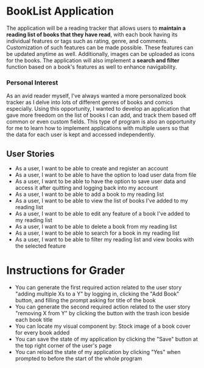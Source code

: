 # BookList Application

The application will be a reading tracker that allows users to __maintain a reading list of books that they have read__, with each book having its individual features or tags such as rating, genre, and comments. Customization of such features can be made possible. These features can be updated anytime as well. Additionally, images can be uploaded as icons for the books. The application will also implement a __search and filter__ function based on a book's features as well to enhance navigability.

### Personal Interest
As an avid reader myself, I've always wanted a more personalized book tracker as I delve into lots of different genres of books and comics especially. Using this opportunity, I wanted to develop an application that gave more freedom on the list of books I can add, and track them based off common or even custom fields. This type of program is also an opportunity for me to learn how to implement applications with multiple users so that the data for each user is kept and accessed independently.

## User Stories
- As a user, I want to be able to create and register an account
- As a user, I want to be able to have the option to load user data from file
- As a user, I want to be able to have the option to save user data and access it after quitting and logging back into my account
- As a user, I want to be able to add a book to my reading list
- As a user, I want to be able to view the list of books I've added to my reading list
- As a user, I want to be able to edit any feature of a book I've added to my reading list
- As a user, I want to be able to delete a book from my reading list
- As a user, I want to be able to search for a book in my reading list
- As a user, I want to be able to filter my reading list and view books with the selected feature

# Instructions for Grader

- You can generate the first required action related to the user story "adding multiple Xs to a Y" by logging in, clicking the "Add Book" button, and filling the prompt asking for title of the book
- You can generate the second required action related to the user story "removing X from Y" by clicking the button with the trash icon beside each book title
- You can locate my visual component by: Stock image of a book cover for every book added
- You can save the state of my application by clicking the "Save" button at the top right corner of the user's page
- You can reload the state of my application by clicking "Yes" when prompted to before the start of the whole program